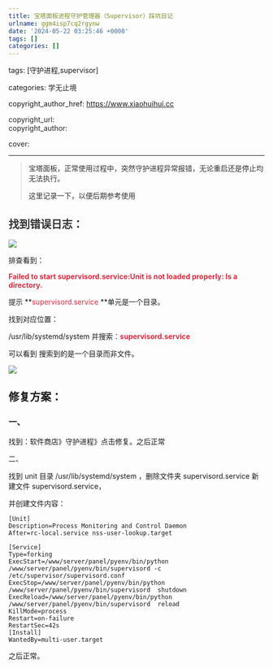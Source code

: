 ```yaml
---
title: 宝塔面板进程守护管理器（Supervisor）踩坑日记
urlname: ggm4isp7cq2rgynw
date: '2024-05-22 03:25:46 +0000'
tags: []
categories: []
---
```


tags: [守护进程,supervisor]

categories: <font style="color:rgb(38, 38, 38);">学无止境</font>

copyright_author_href: https://www.xiaohuihui.cc

<font style="color:rgb(38, 38, 38);">copyright_url:  
</font><font style="color:rgb(38, 38, 38);">copyright_author: </font>

<font style="color:rgb(33, 37, 41);">cover:</font>

---

> <font style="color:rgb(51, 51, 51);">宝塔面板，正常使用过程中，突然守护进程异常报错，无论重启还是停止均无法执行。</font>
>
> <font style="color:rgb(51, 51, 51);">这里记录一下，以便后期参考使用</font>

## <font style="color:rgb(51, 51, 51);">找到错误日志：</font>

![](https://cdn.nlark.com/yuque/0/2024/png/27022430/1716348561561-38e57629-0f27-4c02-8e74-7b8ea2884690.png)

排查看到：

**<font style="color:#DF2A3F;">Failed to start supervisord.service:Unit is not loaded properly: Is a directory.</font>**

提示 **<font style="color:#DF2A3F;">supervisord.service </font>**单元是一个目录。

找到对应位置：

/usr/lib/systemd/system 并搜索：**<font style="color:#DF2A3F;">supervisord.service</font>**

可以看到 搜索到的是一个目录而非文件。

![](https://cdn.nlark.com/yuque/0/2024/png/27022430/1716348991148-de5860cd-b407-4ae8-927b-27eb7e219e99.png)

## 修复方案：

### 一、

找到：软件商店》守护进程》点击修复。之后正常

二、

找到 unit 目录 /usr/lib/systemd/system ，删除文件夹 supervisord.service 新建文件 supervisord.service，

并创建文件内容：

```shell
[Unit]
Description=Process Monitoring and Control Daemon
After=rc-local.service nss-user-lookup.target

[Service]
Type=forking
ExecStart=/www/server/panel/pyenv/bin/python /www/server/panel/pyenv/bin/supervisord -c /etc/supervisor/supervisord.conf
ExecStop=/www/server/panel/pyenv/bin/python /www/server/panel/pyenv/bin/supervisord  shutdown
ExecReload=/www/server/panel/pyenv/bin/python /www/server/panel/pyenv/bin/supervisord  reload
KillMode=process
Restart=on-failure
RestartSec=42s
[Install]
WantedBy=multi-user.target
```

之后正常。

